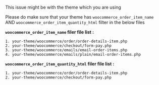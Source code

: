 This issue might be with the theme which you are using

Please do make sure that your theme has `woocommerce_order_item_name` AND `woocommerce_order_item_quantity_html` filter in the below files


**`woocommerce_order_item_name` filer file list :**

```
1. your-theme/woocommerce/order/order-details-item.php
2. your-theme/woocommerce/checkout/form-pay.php
3. your-theme/woocommerce/emails/email-order-items.php
4. your-theme/woocommerce/emails/plain/email-order-items.php
```

**`woocommerce_order_item_quantity_html` filer file list :**

```
1. your-theme/woocommerce/order/order-details-item.php
2. your-theme/woocommerce/checkout/form-pay.php
```
